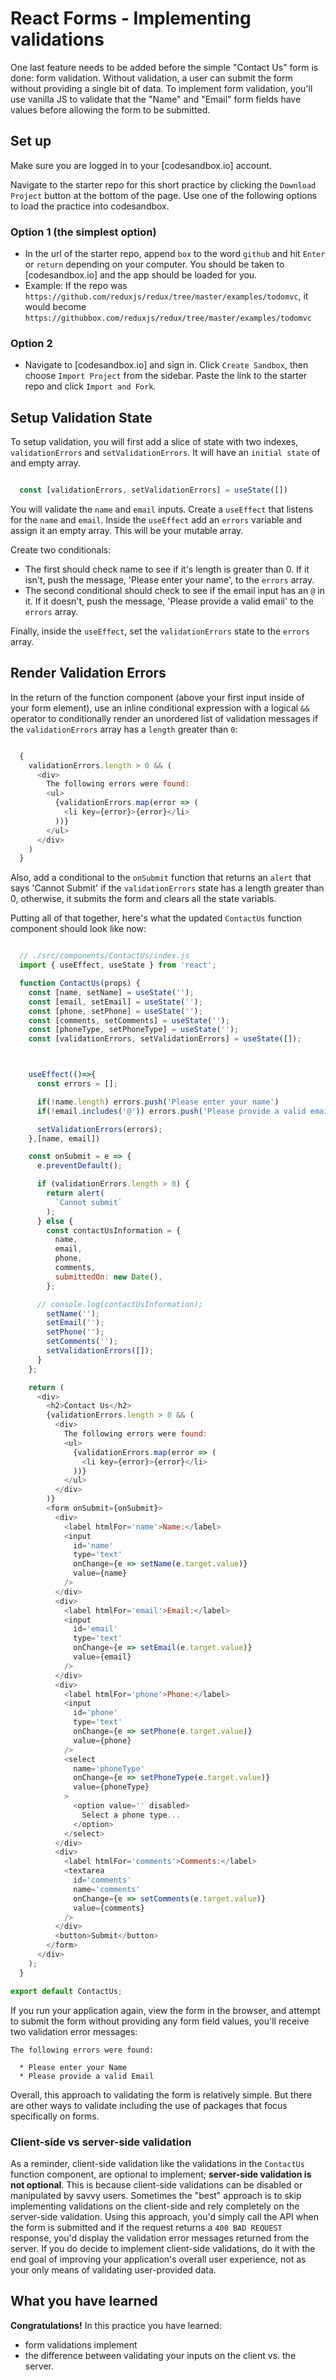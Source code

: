 # React Forms - Implementing validations

One last feature needs to be added before the simple "Contact Us" form is done:
form validation. Without validation, a user can submit the form without
providing a single bit of data. To implement form validation, you'll use vanilla
JS to validate that the "Name" and "Email" form fields have values before
allowing the form to be submitted.

## Set up

Make sure you are logged in to your [codesandbox.io] account.

Navigate to the starter repo for this short practice by clicking the `Download
Project` button at the bottom of the page. Use one of the following options to
load the practice into codesandbox.

### Option 1 (the simplest option)

- In the url of the starter repo, append `box` to the word `github` and hit
  `Enter` or `return` depending on your computer. You should be taken to
  [codesandbox.io] and the app should be loaded for you.
- Example: If the repo was
  `https://github.com/reduxjs/redux/tree/master/examples/todomvc`, it would
  become `https://githubbox.com/reduxjs/redux/tree/master/examples/todomvc`

### Option 2

- Navigate to [codesandbox.io] and sign in. Click `Create Sandbox`, then choose
 `Import Project` from the sidebar. Paste the link to the starter repo and
 click `Import and Fork`.

## Setup Validation State

To setup validation, you will first add a slice of state with two indexes,
`validationErrors` and `setValidationErrors`. It will have an `initial state` of
and empty array.

```js

  const [validationErrors, setValidationErrors] = useState([])

```

You will validate the `name` and `email` inputs. Create a `useEffect` that
listens for the `name` and `email`. Inside the `useEffect` add an `errors`
variable and assign it an empty array. This will be your mutable array.

Create two conditionals:

- The first should check name to see if it's length is greater than 0. If it
  isn't, push the message, 'Please enter your name', to the `errors` array.
- The second conditional should check to see if the email input has an `@` in
  it. If it doesn't, push the message, 'Please provide a valid email' to the
  `errors` array.

Finally, inside the `useEffect`, set the `validationErrors` state to the
`errors` array.

## Render Validation Errors

In the return of the function component (above your first input inside of your
form element), use an inline conditional expression
with a logical `&&` operator to conditionally render an unordered list of
validation messages if the `validationErrors` array has a `length` greater than
`0`:

```js

  {
    validationErrors.length > 0 && (
      <div>
        The following errors were found:
        <ul>
          {validationErrors.map(error => (
            <li key={error}>{error}</li>
          ))}
        </ul>
      </div>
    )
  }

  ```

  Also, add a conditional to the `onSubmit` function that returns an `alert`
  that says 'Cannot Submit' if the `validationErrors` state has a length greater
  than 0, otherwise, it submits the form and clears all the state variabls.

  Putting all of that together, here's what the updated `ContactUs` function
  component should look like now:

  ```js
  
    // ./src/components/ContactUs/index.js
    import { useEffect, useState } from 'react';

    function ContactUs(props) {
      const [name, setName] = useState('');
      const [email, setEmail] = useState('');
      const [phone, setPhone] = useState('');
      const [comments, setComments] = useState('');
      const [phoneType, setPhoneType] = useState('');
      const [validationErrors, setValidationErrors] = useState([]);



      useEffect(()=>{
        const errors = [];

        if(!name.length) errors.push('Please enter your name')
        if(!email.includes('@')) errors.push('Please provide a valid email')

        setValidationErrors(errors);
      },[name, email])

      const onSubmit = e => {
        e.preventDefault();

        if (validationErrors.length > 0) {
          return alert(
            `Cannot submit`
          );
        } else {
          const contactUsInformation = {
            name,
            email,
            phone,
            comments,
            submittedOn: new Date(),
          };

        // console.log(contactUsInformation);
          setName('');
          setEmail('');
          setPhone('');
          setComments('');
          setValidationErrors([]);
        }
      };

      return (
        <div>
          <h2>Contact Us</h2>
          {validationErrors.length > 0 && (
            <div>
              The following errors were found:
              <ul>
                {validationErrors.map(error => (
                  <li key={error}>{error}</li>
                ))}
              </ul>
            </div>
          )}
          <form onSubmit={onSubmit}>
            <div>
              <label htmlFor='name'>Name:</label>
              <input
                id='name'
                type='text'
                onChange={e => setName(e.target.value)}
                value={name}
              />
            </div>
            <div>
              <label htmlFor='email'>Email:</label>
              <input
                id='email'
                type='text'
                onChange={e => setEmail(e.target.value)}
                value={email}
              />
            </div>
            <div>
              <label htmlFor='phone'>Phone:</label>
              <input
                id='phone'
                type='text'
                onChange={e => setPhone(e.target.value)}
                value={phone}
              />
              <select
                name='phoneType'
                onChange={e => setPhoneType(e.target.value)}
                value={phoneType}
              >
                <option value='' disabled>
                  Select a phone type...
                </option>
              </select>
            </div>
            <div>
              <label htmlFor='comments'>Comments:</label>
              <textarea
                id='comments'
                name='comments'
                onChange={e => setComments(e.target.value)}
                value={comments}
              />
            </div>
            <button>Submit</button>
          </form>
        </div>
      );
    }

  export default ContactUs;

```

If you run your application again, view the form in the browser, and attempt to
submit the form without providing any form field values, you'll receive two
validation error messages:

```plaintext
The following errors were found:

  * Please enter your Name
  * Please provide a valid Email
```

Overall, this approach to validating the form is relatively simple. But there
are other ways to validate including the use of packages that focus specifically
on forms.

### Client-side vs server-side validation

As a reminder, client-side validation like the validations in the `ContactUs`
function component, are optional to implement; **server-side validation is not
optional**. This is because client-side validations can be disabled or
manipulated by savvy users. Sometimes the "best" approach is to skip
implementing validations on the client-side and rely completely on the
server-side validation. Using this approach, you'd simply call the API when the
form is submitted and if the request returns a `400 BAD REQUEST` response, you'd
display the validation error messages returned from the server. If you do decide
to implement client-side validations, do it with the end goal of improving your
application's overall user experience, not as your only means of validating
user-provided data.

## What you have learned

**Congratulations!** In this practice you have learned:

- form validations implement
- the difference between validating your inputs on the client vs. the server.

[onchange event handler]:
https://appacademy-open-assets.s3-us-west-1.amazonaws.com/Modular-Curriculum/content/react-redux/topics/react-class-components/assets/react-forms-onchange-event-handler.png
[validator]: https://github.com/validatorjs/validator.js
[code-sandbox]:http://www.codesandbox.io
